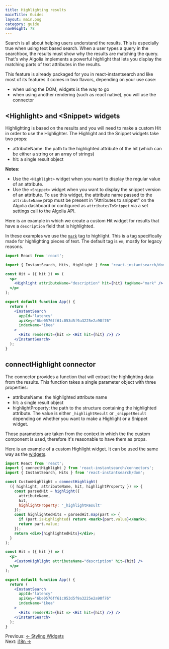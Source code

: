 ```yaml
---
title: Highlighting results
mainTitle: Guides
layout: main.pug
category: guide
navWeight: 78
---
```


Search is all about helping users understand the results. This is especially true when using
text based search. When a user types a query in the searchbox, the results
must show why the results are matching the query. That's why Algolia implements
a powerful highlight that lets you display the matching parts of text attributes in
the results.

This feature is already packaged for you in react-instantsearch and
like most of its features it comes in two flavors, depending on your use case:
 - when using the DOM, widgets is the way to go
 - when using another rendering (such as react native), you will use the connector

## &lt;Highlight&gt; and &lt;Snippet&gt; widgets

Highlighting is based on the results and you will need to make a custom Hit in order
to use the Highlighter. The Highlight and the Snippet widgets take two props:
 - attributeName: the path to the highlighted attribute of the hit (which can be either a string or an array of strings)
 - hit: a single result object

**Notes:**
* Use the `<Highlight>` widget when you want to display the regular value of an attribute.
* Use the `<Snippet>` widget when you want to display the snippet version of an attribute.
  To use this widget, the attribute name passed to the `attributeName` prop must be present in
  "Attributes to snippet" on the Algolia dashboard or configured as `attributesToSnippet`
  via a set settings call to the Algolia API.

Here is an example in which we create a custom Hit widget for results that have a
`description` field that is highlighted.

In these examples we use the [`mark`](https://developer.mozilla.org/en/docs/Web/HTML/Element/mark)
tag to highlight. This is a tag specifically made for highlighting pieces of text. The default
tag is `em`, mostly for legacy reasons.

```jsx
import React from 'react';

import { InstantSearch, Hits, Highlight } from 'react-instantsearch/dom';

const Hit = ({ hit }) => (
  <p>
    <Highlight attributeName="description" hit={hit} tagName="mark" />
  </p>
);

export default function App() {
  return (
    <InstantSearch
      appId="latency"
      apiKey="6be0576ff61c053d5f9a3225e2a90f76"
      indexName="ikea"
    >
      <Hits renderHit={hit => <Hit hit={hit} />} />
    </InstantSearch>
  );
}
```

## connectHighlight connector

The connector provides a function that will extract the highlighting data
from the results. This function takes a single parameter object with three
properties:
 - attributeName: the highlighted attribute name
 - hit: a single result object
 - highlightProperty: the path to the structure containing the highlighted attribute. The value is either `_highlightResult` or `_snippetResult` depending on whether you want to make a Highlight or a Snippet widget.

Those parameters are taken from the context in which the the custom component
is used, therefore it's reasonable to have them as props.

Here is an example of a custom Highlight widget. It can be used the same
way as the [widgets](guide/Highlighting_results.html#highlight-and-snippet-widgets).

```jsx
import React from 'react';
import { connectHighlight } from 'react-instantsearch/connectors';
import { InstantSearch, Hits } from 'react-instantsearch/dom';

const CustomHighlight = connectHighlight(
  ({ highlight, attributeName, hit, highlightProperty }) => {
    const parsedHit = highlight({
      attributeName,
      hit,
      highlightProperty: '_highlightResult'
    });
    const highlightedHits = parsedHit.map(part => {
      if (part.isHighlighted) return <mark>{part.value}</mark>;
      return part.value;
    });
    return <div>{highlightedHits}</div>;
  }
);

const Hit = ({ hit }) => (
  <p>
    <CustomHighlight attributeName="description" hit={hit} />
  </p>
);

export default function App() {
  return (
    <InstantSearch
      appId="latency"
      apiKey="6be0576ff61c053d5f9a3225e2a90f76"
      indexName="ikea"
    >
      <Hits renderHit={hit => <Hit hit={hit} />} />
    </InstantSearch>
  );
}
```

<div class="guide-nav">
    <div class="guide-nav-left">
        Previous: <a href="guide/Styling_widgets.html">← Styling Widgets</a>
    </div>
    <div class="guide-nav-right">
        Next: <a href="guide/i18n.html">i18n →</a>
    </div>
</div>
